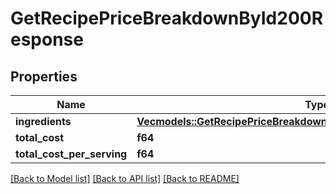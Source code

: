 # GetRecipePriceBreakdownById200Response

## Properties

Name | Type | Description | Notes
------------ | ------------- | ------------- | -------------
**ingredients** | [**Vec<models::GetRecipePriceBreakdownById200ResponseIngredientsInner>**](getRecipePriceBreakdownByID_200_response_ingredients_inner.md) |  | 
**total_cost** | **f64** |  | 
**total_cost_per_serving** | **f64** |  | 

[[Back to Model list]](../README.md#documentation-for-models) [[Back to API list]](../README.md#documentation-for-api-endpoints) [[Back to README]](../README.md)


